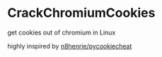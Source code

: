 # CrackChromiumCookies
get cookies out of chromium in Linux

highly inspired by [n8henrie/pycookiecheat](https://github.com/n8henrie/pycookiecheat)
